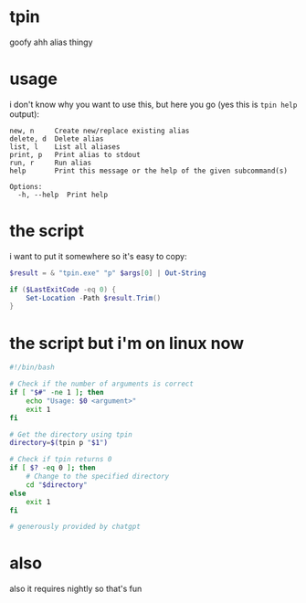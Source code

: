 # tpin
goofy ahh alias thingy

# usage
i don't know why you want to use this, but here you go
(yes this is `tpin help` output):
```
new, n     Create new/replace existing alias
delete, d  Delete alias
list, l    List all aliases
print, p   Print alias to stdout
run, r     Run alias
help       Print this message or the help of the given subcommand(s)

Options:
  -h, --help  Print help
```

# the script
i want to put it somewhere so it's easy to copy:
```powershell
$result = & "tpin.exe" "p" $args[0] | Out-String

if ($LastExitCode -eq 0) {
    Set-Location -Path $result.Trim()
}
```

# the script but i'm on linux now
```bash
#!/bin/bash

# Check if the number of arguments is correct
if [ "$#" -ne 1 ]; then
    echo "Usage: $0 <argument>"
    exit 1
fi

# Get the directory using tpin
directory=$(tpin p "$1")

# Check if tpin returns 0
if [ $? -eq 0 ]; then
    # Change to the specified directory
    cd "$directory"
else
    exit 1
fi

# generously provided by chatgpt
```

# also
also it requires nightly so that's fun
